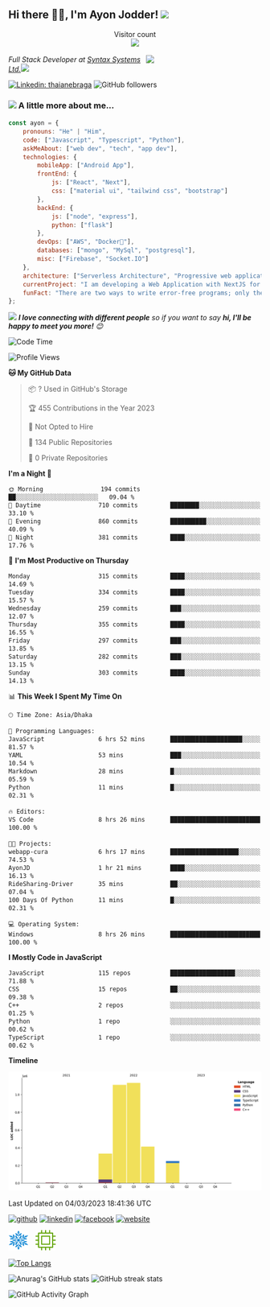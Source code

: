 
<h2>Hi there 👋🏻, I'm Ayon Jodder! <img src="https://media.giphy.com/media/12oufCB0MyZ1Go/giphy.gif" width="50"></h2>

<p align="center"> 
  Visitor count<br>
  <img src="https://profile-counter.glitch.me/AyonJD/count.svg" />
</p>

<img align='right' src="https://media.giphy.com/media/M9gbBd9nbDrOTu1Mqx/giphy.gif" width="230">
<p><em>Full Stack Developer at <a href="#">Syntax Systems Ltd.</a><img src="https://media.giphy.com/media/WUlplcMpOCEmTGBtBW/giphy.gif" width="30"> 
</em></p>

<!-- ![A MERN Stack Developer](https://raw.githubusercontent.com/AyonJD/AyonJD/main/cover.jpg) -->

[![Linkedin: thaianebraga](https://img.shields.io/badge/-ayon-blue?style=flat-square&logo=Linkedin&logoColor=white&link=https://www.linkedin.com/in/ayon-jodder/)](https://www.linkedin.com/in/ayon-jodder/)
![GitHub followers](https://img.shields.io/github/followers/AyonJD?label=Follow&style=social)

### <img src="https://media.giphy.com/media/VgCDAzcKvsR6OM0uWg/giphy.gif" width="50"> A little more about me... 

```javascript
const ayon = {
    pronouns: "He" | "Him",
    code: ["Javascript", "Typescript", "Python"],
    askMeAbout: ["web dev", "tech", "app dev"],
    technologies: {
        mobileApp: ["Android App"],
        frontEnd: {
            js: ["React", "Next"],
            css: ["material ui", "tailwind css", "bootstrap"]
        },
        backEnd: {
            js: ["node", "express"],
            python: ["flask"]
        },
        devOps: ["AWS", "Docker🐳"],
        databases: ["mongo", "MySql", "postgresql"],
        misc: ["Firebase", "Socket.IO"]
    },
    architecture: ["Serverless Architecture", "Progressive web applications", "Single page applications"],
    currentProject: "I am developing a Web Application with NextJS for Syntax Systems Ltd."
    funFact: "There are two ways to write error-free programs; only the third one works"
};
```
<img src="https://media.giphy.com/media/LnQjpWaON8nhr21vNW/giphy.gif" width="60"> <em><b>I love connecting with different people</b> so if you want to say <b>hi, I'll be happy to meet you more!</b> 😊</em>

<!--START_SECTION:waka-->
![Code Time](http://img.shields.io/badge/Code%20Time-12%20hrs%2019%20mins-blue)

![Profile Views](http://img.shields.io/badge/Profile%20Views-770-blue)

**🐱 My GitHub Data** 

> 📦 ? Used in GitHub's Storage 
 > 
> 🏆 455 Contributions in the Year 2023
 > 
> 🚫 Not Opted to Hire
 > 
> 📜 134 Public Repositories 
 > 
> 🔑 0 Private Repositories 
 > 
**I'm a Night 🦉** 

```text
🌞 Morning                194 commits         ██░░░░░░░░░░░░░░░░░░░░░░░   09.04 % 
🌆 Daytime                710 commits         ████████░░░░░░░░░░░░░░░░░   33.10 % 
🌃 Evening                860 commits         ██████████░░░░░░░░░░░░░░░   40.09 % 
🌙 Night                  381 commits         ████░░░░░░░░░░░░░░░░░░░░░   17.76 % 
```
📅 **I'm Most Productive on Thursday** 

```text
Monday                   315 commits         ████░░░░░░░░░░░░░░░░░░░░░   14.69 % 
Tuesday                  334 commits         ████░░░░░░░░░░░░░░░░░░░░░   15.57 % 
Wednesday                259 commits         ███░░░░░░░░░░░░░░░░░░░░░░   12.07 % 
Thursday                 355 commits         ████░░░░░░░░░░░░░░░░░░░░░   16.55 % 
Friday                   297 commits         ███░░░░░░░░░░░░░░░░░░░░░░   13.85 % 
Saturday                 282 commits         ███░░░░░░░░░░░░░░░░░░░░░░   13.15 % 
Sunday                   303 commits         ████░░░░░░░░░░░░░░░░░░░░░   14.13 % 
```


📊 **This Week I Spent My Time On** 

```text
🕑︎ Time Zone: Asia/Dhaka

💬 Programming Languages: 
JavaScript               6 hrs 52 mins       ████████████████████░░░░░   81.57 % 
YAML                     53 mins             ███░░░░░░░░░░░░░░░░░░░░░░   10.54 % 
Markdown                 28 mins             █░░░░░░░░░░░░░░░░░░░░░░░░   05.59 % 
Python                   11 mins             █░░░░░░░░░░░░░░░░░░░░░░░░   02.31 % 

🔥 Editors: 
VS Code                  8 hrs 26 mins       █████████████████████████   100.00 % 

🐱‍💻 Projects: 
webapp-cura              6 hrs 17 mins       ███████████████████░░░░░░   74.53 % 
AyonJD                   1 hr 21 mins        ████░░░░░░░░░░░░░░░░░░░░░   16.13 % 
RideSharing-Driver       35 mins             ██░░░░░░░░░░░░░░░░░░░░░░░   07.04 % 
100 Days Of Python       11 mins             █░░░░░░░░░░░░░░░░░░░░░░░░   02.31 % 

💻 Operating System: 
Windows                  8 hrs 26 mins       █████████████████████████   100.00 % 
```

**I Mostly Code in JavaScript** 

```text
JavaScript               115 repos           ██████████████████░░░░░░░   71.88 % 
CSS                      15 repos            ██░░░░░░░░░░░░░░░░░░░░░░░   09.38 % 
C++                      2 repos             ░░░░░░░░░░░░░░░░░░░░░░░░░   01.25 % 
Python                   1 repo              ░░░░░░░░░░░░░░░░░░░░░░░░░   00.62 % 
TypeScript               1 repo              ░░░░░░░░░░░░░░░░░░░░░░░░░   00.62 % 
```



**Timeline**

![Lines of Code chart](https://raw.githubusercontent.com/AyonJD/AyonJD/master/assets/bar_graph.png)


 Last Updated on 04/03/2023 18:41:36 UTC
<!--END_SECTION:waka-->


[<img src='https://cdn.jsdelivr.net/npm/simple-icons@3.0.1/icons/github.svg' alt='github' height='40'>](https://github.com/AyonJD)  [<img src='https://cdn.jsdelivr.net/npm/simple-icons@3.0.1/icons/linkedin.svg' alt='linkedin' height='40'>](https://www.linkedin.com/in/ayon-jodder/)  [<img src='https://cdn.jsdelivr.net/npm/simple-icons@3.0.1/icons/facebook.svg' alt='facebook' height='40'>](https://www.facebook.com/ayon.jodder.75)  [<img src='https://cdn.jsdelivr.net/npm/simple-icons@3.0.1/icons/icloud.svg' alt='website' height='40'>](https://ayon-jodder-portfolio.web.app/)  

<a href='https://archiveprogram.github.com/'><img src='https://raw.githubusercontent.com/acervenky/animated-github-badges/master/assets/acbadge.gif' width='40' height='40'></a> <a href='https://docs.github.com/en/developers'><img src='https://raw.githubusercontent.com/acervenky/animated-github-badges/master/assets/devbadge.gif' width='40' height='40'></a> 

[![Top Langs](https://github-readme-stats.vercel.app/api/top-langs/?username=AyonJD&theme=cobalt)](https://github.com/anuraghazra/github-readme-stats)

![Anurag's GitHub stats](https://github-readme-stats.vercel.app/api?username=AyonJD&show_icons=true&theme=cobalt) ![GitHub streak stats](https://github-readme-streak-stats.herokuapp.com/?user=AyonJD&theme=cobalt)  

![GitHub Activity Graph](https://activity-graph.herokuapp.com/graph?username=AyonJD&theme=cobalt)  



